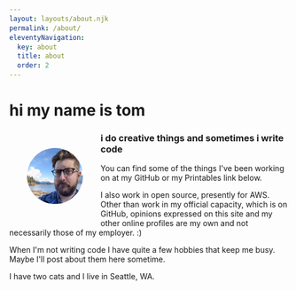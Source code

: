 ```yaml
---
layout: layouts/about.njk
permalink: /about/
eleventyNavigation:
  key: about
  title: about
  order: 2
---
```


# hi my name is tom


<img style="float: left; margin: 2rem; object-fit: cover; border-radius: 50%; width:20%;" src="/img/headshot.jpg" alt="Headshot of me" />

### i do creative things and sometimes i write code

You can find some of the things I've been working on at my GitHub or my
Printables link below.

I also work in open source, presently for AWS. Other than work in my official
capacity, which is on GitHub, opinions expressed on this site and my other
online profiles are my own and not necessarily those of my employer. :)

When I'm not writing code I have quite a few hobbies that keep me busy. Maybe
I'll post about them here sometime.

I have two cats and I live in Seattle, WA.

<br clear="left" />
